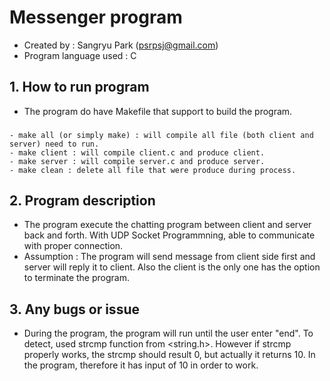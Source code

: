 # Messenger program
  - Created by : Sangryu Park (psrpsj@gmail.com)
  - Program language used : C

## 1. How to run program
  - The program do have Makefile that support to build the program.
  ###
    - make all (or simply make) : will compile all file (both client and server) need to run.
    - make client : will compile client.c and produce client.
    - make server : will compile server.c and produce server.
    - make clean : delete all file that were produce during process.

## 2. Program description
  - The program execute the chatting program between client and server back and forth. With UDP Socket Programmning, able to communicate with proper connection.
  - Assumption : The program will send message from client side first and server will reply it to client. Also the client is the only one has the option to terminate the program.

## 3. Any bugs or issue
  - During the program, the program will run until the user enter "end". To detect, used strcmp function from <string.h>. However if strcmp properly works, the strcmp should result 0, but actually it returns 10. In the program, therefore it has input of 10 in order to work.
